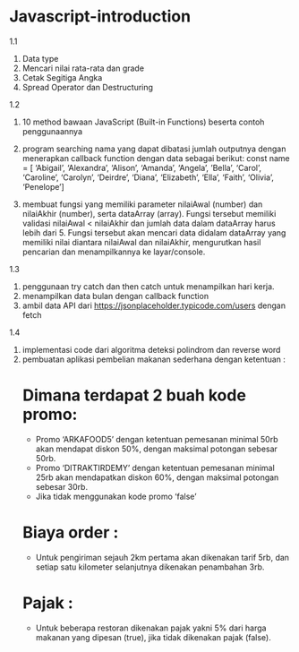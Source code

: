 # Javascript-introduction

1.1

1. Data type
2. Mencari nilai rata-rata dan grade
3. Cetak Segitiga Angka
4. Spread Operator dan Destructuring

1.2

1. 10 method bawaan JavaScript (Built-in Functions) beserta contoh penggunaannya

2. program searching nama yang dapat dibatasi jumlah outputnya dengan menerapkan callback function dengan data sebagai berikut:
   const name = [
   ‘Abigail’, ‘Alexandra’, ‘Alison’,
   ‘Amanda’, ‘Angela’, ’Bella’,
   ‘Carol’, ‘Caroline’, ‘Carolyn’,
   ‘Deirdre’, ‘Diana’, ‘Elizabeth’,
   ‘Ella’, ‘Faith’, ‘Olivia’, ‘Penelope’]

3. membuat fungsi yang memiliki parameter nilaiAwal (number) dan nilaiAkhir (number), serta dataArray (array).
   Fungsi tersebut memiliki validasi nilaiAwal < nilaiAkhir dan jumlah data dalam dataArray harus lebih dari 5.
   Fungsi tersebut akan mencari data didalam dataArray yang memiliki nilai diantara nilaiAwal dan nilaiAkhir, mengurutkan hasil pencarian dan menampilkannya ke layar/console.

1.3

1. penggunaan try catch dan then catch untuk menampilkan hari kerja.
2. menampilkan data bulan dengan callback function
3. ambil data API dari https://jsonplaceholder.typicode.com/users dengan fetch

1.4

1. implementasi code dari algoritma deteksi polindrom dan reverse word
2. pembuatan aplikasi pembelian makanan sederhana dengan ketentuan :
   # Dimana terdapat 2 buah kode promo:
   * Promo ‘ARKAFOOD5’ dengan ketentuan pemesanan minimal 50rb akan mendapat diskon 50%, dengan maksimal potongan sebesar 50rb.
   * Promo ‘DITRAKTIRDEMY’ dengan ketentuan pemesanan minimal 25rb akan mendapatkan diskon 60%, dengan maksimal potongan sebesar 30rb.
   * Jika tidak menggunakan kode promo ‘false’
   # Biaya order :
   * Untuk pengiriman sejauh 2km pertama akan dikenakan tarif 5rb, dan setiap satu kilometer selanjutnya dikenakan penambahan 3rb.
   # Pajak :
   * Untuk beberapa restoran dikenakan pajak yakni 5% dari harga makanan yang dipesan (true), jika tidak dikenakan pajak (false).
